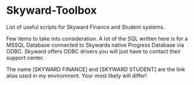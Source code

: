 # Skyward-Toolbox
List of useful scripts for Skyward Finance and Student systems.

Few items to take into consideration.  A lot of the SQL written here is for a
MSSQL Database connected to Skywards native Progress Database via ODBC. Skyward
offers ODBC drivers you will just have to contact their support center.

The name [SKYWARD FINANCE] and [SKYWARD STUDENT] are the link alias used in my
environment.  Your most likely will differ!
